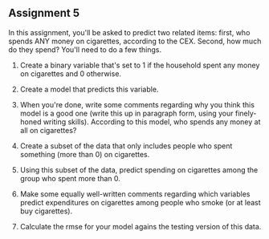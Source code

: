Assignment 5
----------------

In this assignment, you'll be asked to predict two related items: first, who spends ANY money on cigarettes, according to the CEX. Second, how much do they spend? You'll need to do a few things.

1. Create a binary variable that's set to 1 if the household spent any money on cigarettes and 0 otherwise.


2. Create a model that predicts this variable. 
3. When you're done, write some comments regarding why you think this model is a good one (write this up in paragraph form, using your finely-honed writing skills). According to this model, who spends any money at all on cigarettes?
4. Create a subset of the data that only includes people who spent something (more than 0) on cigarettes. 
5. Using this subset of the data, predict spending on cigarettes among the group who spent more than 0. 
6. Make some equally well-written comments regarding which variables predict expenditures on cigarettes among people who smoke (or at least buy cigarettes). 
7. Calculate the rmse for your model agains the testing version of this data. 